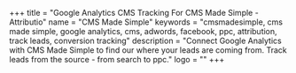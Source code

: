 +++
title = "Google Analytics CMS Tracking For CMS Made Simple - Attributio"
name = "CMS Made Simple"
keywords = "cmsmadesimple, cms made simple, google analytics, cms, adwords, facebook, ppc, attribution, track leads, conversion tracking"
description = "Connect Google Analytics with CMS Made Simple to find our where your leads are coming from. Track leads from the source - from search to ppc."
logo = ""
+++
